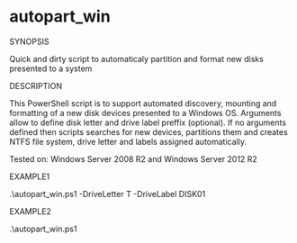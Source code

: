 # autopart_win

SYNOPSIS

Quick and dirty script to automaticaly partition and format new disks presented to a system

DESCRIPTION

This PowerShell script is to support automated discovery, mounting and formatting of a new disk devices presented to a Windows OS. Arguments allow to define disk letter and drive label preffix (optional). If no arguments defined then scripts searches for new devices, partitions them and creates NTFS file system, drive letter and labels assigned automatically.

Tested on: Windows Server 2008 R2 and Windows Server 2012 R2

EXAMPLE1

.\autopart_win.ps1 -DriveLetter T -DriveLabel DISK01

EXAMPLE2

.\autopart_win.ps1
